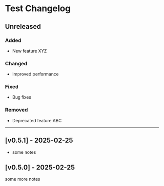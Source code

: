 # Test Changelog

## Unreleased

### Added
- New feature XYZ

### Changed
- Improved performance

### Fixed
- Bug fixes

### Removed
- Deprecated feature ABC

____
## [v0.5.1] - 2025-02-25

- some notes

## [v0.5.0] - 2025-02-25

some more notes